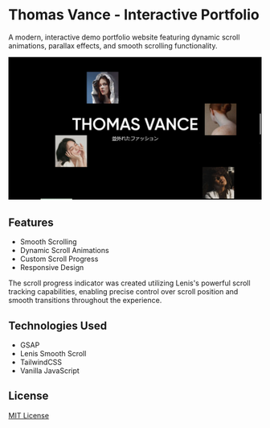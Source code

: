# Thomas Vance - Interactive Portfolio

A modern, interactive demo portfolio website featuring dynamic scroll animations, parallax effects, and smooth scrolling functionality.

![preview](./docs/preview.png)

## Features

- Smooth Scrolling
- Dynamic Scroll Animations 
- Custom Scroll Progress
- Responsive Design

The scroll progress indicator was created utilizing Lenis's powerful scroll tracking capabilities, enabling precise control over scroll position and smooth transitions throughout the experience.

## Technologies Used

- GSAP
- Lenis Smooth Scroll
- TailwindCSS
- Vanilla JavaScript

## License

[MIT License](LICENSE)